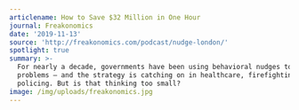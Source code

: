 ```yaml
---
articlename: How to Save $32 Million in One Hour
journal: Freakonomics
date: '2019-11-13'
source: 'http://freakonomics.com/podcast/nudge-london/'
spotlight: true
summary: >-
  For nearly a decade, governments have been using behavioral nudges to solve
  problems — and the strategy is catching on in healthcare, firefighting, and
  policing. But is that thinking too small?
image: /img/uploads/freakonomics.jpg
---
```


